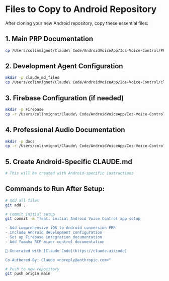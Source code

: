 # Files to Copy to Android Repository

After cloning your new Android repository, copy these essential files:

## 1. Main PRP Documentation
```bash
cp /Users/colinmignot/Claude\ Code/AndroidVoiceApp/Ios-Voice-Control/PRPs/ios-to-android-conversion-parallel.md ./PRPs/
```

## 2. Development Agent Configuration
```bash
mkdir -p claude_md_files
cp /Users/colinmignot/Claude\ Code/AndroidVoiceApp/Ios-Voice-Control/claude_md_files/CLAUDE-JAVA-GRADLE.md ./claude_md_files/
```

## 3. Firebase Configuration (if needed)
```bash
mkdir -p Firebase
cp -r /Users/colinmignot/Claude\ Code/AndroidVoiceApp/Ios-Voice-Control/Firebase/* ./Firebase/
```

## 4. Professional Audio Documentation
```bash
mkdir -p docs
cp -r /Users/colinmignot/Claude\ Code/AndroidVoiceApp/Ios-Voice-Control/docs/yamaha-rcp ./docs/
```

## 5. Create Android-Specific CLAUDE.md
```bash
# This will be created with Android-specific instructions
```

## Commands to Run After Setup:
```bash
# Add all files
git add .

# Commit initial setup
git commit -m "feat: initial Android Voice Control app setup

- Add comprehensive iOS to Android conversion PRP
- Include Android development configuration
- Set up Firebase integration documentation
- Add Yamaha RCP mixer control documentation

🤖 Generated with [Claude Code](https://claude.ai/code)

Co-Authored-By: Claude <noreply@anthropic.com>"

# Push to new repository
git push origin main
```